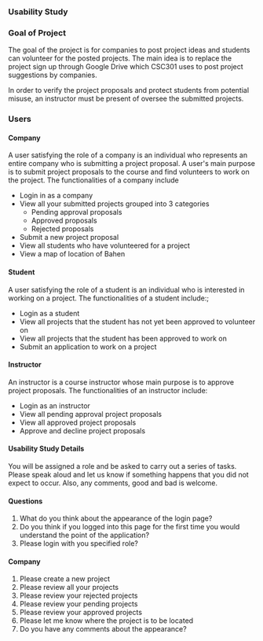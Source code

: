 ### Usability Study

### Goal of Project

The goal of the project is for companies to post project ideas and students can volunteer for the posted projects.
The main idea is to replace the project sign up through Google Drive which CSC301 uses to post project suggestions by
companies. 

In order to verify the project proposals and protect students from potential misuse, an instructor must be present of 
oversee the submitted projects.

### Users

#### Company
A user satisfying the role of a company is an individual who represents an entire company who is submitting a project proposal.
A user's main purpose is to submit project proposals to the course and find volunteers to work on the project.
The functionalities of a company include
* Login in as a company
* View all your submitted projects grouped into 3 categories
    * Pending approval proposals
    * Approved proposals
    * Rejected proposals
* Submit a new project proposal
* View all students who have volunteered for a project
* View a map of location of Bahen



#### Student
A user satisfying the role of a student is an individual who is interested in working on a project.
The functionalities of a student include:;
* Login as a student
* View all projects that the student has not yet been approved to volunteer on
* View all projects that the student has been approved to work on
* Submit an application to work on a project

#### Instructor
An instructor is a course instructor whose main purpose is to approve project proposals.
The functionalities of an instructor include:
* Login as an instructor
* View all pending approval project proposals
* View all approved project proposals
* Approve and decline project proposals

#### Usability Study Details
You will be assigned a role and be asked to carry out a series of tasks. Please speak aloud and let 
us know if something happens that you did not expect to occur. Also, any comments, good and bad is welcome.

#### Questions
1. What do you think about the appearance of the login page?
2. Do you think if you logged into this page for the first time you would understand the point of the application?
3. Please login with you specified role? 

#### Company
1. Please create a new project
2. Please review all your projects
3. Please review your rejected projects
4. Please review your pending projects
5. Please review your approved projects
6. Please let me know where the project is to be located
7. Do you have any comments about the appearance?

